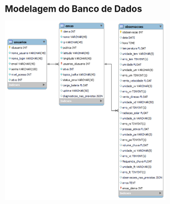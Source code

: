 # <b>Modelagem do Banco de Dados</b>

![Modelagem do Banco de Dados](https://github.com/AX414/tcc-bcc/blob/main/Implementa%C3%A7%C3%A3o/Modelagem%20do%20Banco/modelagem.png)